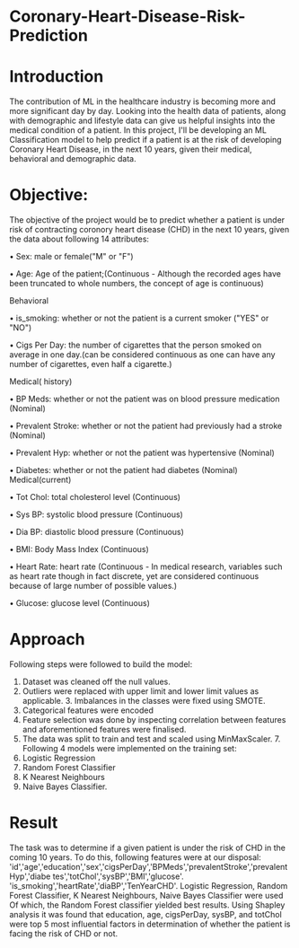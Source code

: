 # Coronary-Heart-Disease-Risk-Prediction


# Introduction
The contribution of ML in the healthcare industry is becoming more and more significant day by day. Looking into the health data of patients, along with demographic and lifestyle data can give us helpful insights into the medical condition of a patient. 
In this project, I'll be developing an ML Classification model to help predict if a patient is at the risk of developing Coronary Heart Disease, in the next 10 years, given their medical, behavioral and demographic data.

# Objective:

The objective of the project would be to predict whether a patient is under risk of contracting coronory heart disease (CHD) in the next 10 years, given the data about following 14 attributes:

• Sex: male or female("M" or "F")

• Age: Age of the patient;(Continuous - Although the recorded ages have been truncated to whole numbers, the concept of age is continuous)

Behavioral

• is_smoking: whether or not the patient is a current smoker ("YES" or "NO")

• Cigs Per Day: the number of cigarettes that the person smoked on average in one day.(can be considered continuous as one can have any number of cigarettes, even half a cigarette.)

Medical( history)

• BP Meds: whether or not the patient was on blood pressure medication (Nominal)

• Prevalent Stroke: whether or not the patient had previously had a stroke (Nominal)

• Prevalent Hyp: whether or not the patient was hypertensive (Nominal)

• Diabetes: whether or not the patient had diabetes (Nominal) Medical(current)

• Tot Chol: total cholesterol level (Continuous)

• Sys BP: systolic blood pressure (Continuous)

• Dia BP: diastolic blood pressure (Continuous)

• BMI: Body Mass Index (Continuous)

• Heart Rate: heart rate (Continuous - In medical research, variables such as heart rate though in fact discrete, yet are considered continuous because of large number of possible values.)

• Glucose: glucose level (Continuous)

# Approach
Following steps were followed to build the model: 
1. Dataset was cleaned off the null values. 
2. Outliers were replaced with upper limit and lower limit values as applicable. 3. Imbalances in the classes were fixed using SMOTE. 
4. Categorical features were encoded 
5. Feature selection was done by inspecting correlation between features and aforementioned features were finalised. 
6. The data was split to train and test and scaled using MinMaxScaler. 7. Following 4 models were implemented on the training set: 
1. Logistic Regression 
2. Random Forest Classifier 
3. K Nearest Neighbours 
4. Naive Bayes Classifier.

# Result
The task was to determine if a given patient is under the risk of CHD in the coming 10 years. To do this, following features were at our disposal: 
'id','age','education','sex','cigsPerDay','BPMeds','prevalentStroke','prevalentHyp','diabe tes','totChol','sysBP','BMI','glucose'. 'is_smoking','heartRate','diaBP','TenYearCHD'. Logistic Regression, Random Forest Classifier, K Nearest Neighbours, Naive Bayes Classifier were used Of which, the Random Forest classifier yielded best results. 
Using Shapley analysis it was found that education, age, cigsPerDay, sysBP, and totChol were top 5 most influential factors in determination of whether the patient is facing the risk of CHD or not.
